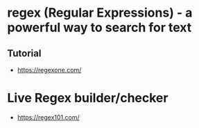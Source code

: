 # regex (Regular Expressions) - a powerful way to search for text

## Tutorial
* https://regexone.com/

# Live Regex builder/checker
* https://regex101.com/
